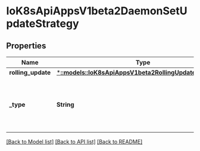 # IoK8sApiAppsV1beta2DaemonSetUpdateStrategy

## Properties
Name | Type | Description | Notes
------------ | ------------- | ------------- | -------------
**rolling_update** | [***::models::IoK8sApiAppsV1beta2RollingUpdateDaemonSet**](io.k8s.api.apps.v1beta2.RollingUpdateDaemonSet.md) |  | [optional] 
**_type** | **String** | Type of daemon set update. Can be \"RollingUpdate\" or \"OnDelete\". Default is RollingUpdate. | [optional] 

[[Back to Model list]](../README.md#documentation-for-models) [[Back to API list]](../README.md#documentation-for-api-endpoints) [[Back to README]](../README.md)


